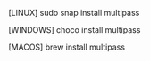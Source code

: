 [LINUX]
sudo snap install multipass

[WINDOWS]
choco install multipass

[MACOS]
brew install multipass
